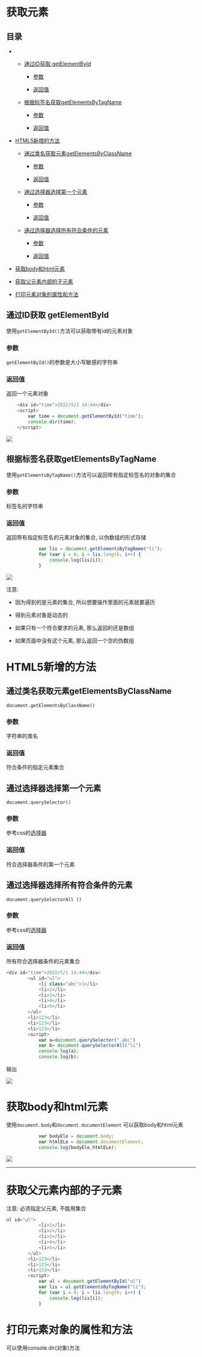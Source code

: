 # 获取元素

## 目录

*   *   [通过ID获取 getElementById](#通过id获取-getelementbyid)

        *   [参数](#参数)

        *   [返回值](#返回值)

    *   [根据标签名获取getElementsByTagName](#根据标签名获取getelementsbytagname)

        *   [参数](#参数-1)

        *   [返回值](#返回值-1)

*   [HTML5新增的方法](#html5新增的方法)

    *   [通过类名获取元素getElementsByClassName](#通过类名获取元素getelementsbyclassname)

        *   [参数](#参数-2)

        *   [返回值](#返回值-2)

    *   [通过选择器选择第一个元素](#通过选择器选择第一个元素)

        *   [参数](#参数-3)

        *   [返回值](#返回值-3)

    *   [通过选择器选择所有符合条件的元素](#通过选择器选择所有符合条件的元素)

        *   [参数](#参数-4)

        *   [返回值](#返回值-4)

*   [获取body和html元素](#获取body和html元素)

*   [获取父元素内部的子元素](#获取父元素内部的子元素)

*   [打印元素对象的属性和方法](#打印元素对象的属性和方法)

## 通过ID获取 getElementById

使用`getElementById()`方法可以获取带有id的元素对象

### 参数

`getElementById()`的参数是大小写敏感的字符串

### 返回值

返回一个元素对象

```javascript
    <div id="time">2022/5/1 14:44</div>
    <script>
        var time = document.getElementById("time");
        console.dir(time);
    </script>
```

![](image/image_F06gk238xl.png)

## 根据标签名获取getElementsByTagName

使用`getElementsByTagName()`方法可以返回带有指定标签名的对象的集合

### 参数

标签名的字符串

### 返回值

返回带有指定标签名的元素对象的集合, 以伪数组的形式存储

```javascript
            var lis = document.getElementsByTagName("li");
            for (var i = 0; i < lis.length; i++) {
                console.log(lis[i]);
            }
```

![](image/image_IGJN1OFiy2.png)

注意:

*   因为得到的是元素的集合, 所以想要操作里面的元素就要遍历

*   得到元素对象是动态的

*   如果只有一个符合要求的元素, 那么返回的还是数组

*   如果页面中没有这个元素, 那么返回一个空的伪数组

# HTML5新增的方法

## 通过类名获取元素getElementsByClassName

`document.getElementsByClassName()`&#x20;

### 参数

字符串的类名

### 返回值

符合条件的指定元素集合

## 通过选择器选择第一个元素

`document.querySelector()`

### 参数

参考css的[选择器](../../../CSS/选择器/选择器.md "选择器")

### 返回值

符合选择器条件的第一个元素

## 通过选择器选择所有符合条件的元素

`document.querySelectorAll ()`

### 参数

参考css的[选择器](../../../CSS/选择器/选择器.md "选择器")

### 返回值

所有符合选择器条件的元素集合

```javascript
<div id="time">2022/5/1 14:44</div>
        <ul id="ul">
            <li class="abc">1</li>
            <li>2</li>
            <li>3</li>
            <li>4</li>
            <li>5</li>
        </ul>
        <li>123</li>
        <li>123</li>
        <li>123</li>
        <script>
            var a=document.querySelector(".abc")
            var b= document.querySelectorAll("li")
            console.log(a);
            console.log(b);
```

输出

![](image/image_7Vdtuvn4kh.png)

# 获取body和html元素

使用`document.body`和`document.documentElement` 可以获取body和html元素

```javascript
            var bodyEle = document.body;
            var htmlELe = document.documentElement;
            console.log(bodyEle,htmlELe);
```

![](image/image_buzoEKZaE1.png)

***

# 获取父元素内部的子元素

注意: 必须指定父元素, 不能用集合

```javascript
ul id="ul">
            <li>1</li>
            <li>2</li>
            <li>3</li>
            <li>4</li>
            <li>5</li>
        </ul>
        <li>123</li>
        <li>123</li>
        <li>123</li>
        <script>
            var ul = document.getElementById("ul")
            var lis = ul.getElementsByTagName("li");
            for (var i = 0; i < lis.length; i++) {
                console.log(lis[i]);
            }
```

# 打印元素对象的属性和方法

可以使用console.dir(对象)方法
